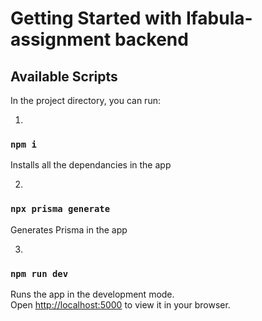# Getting Started with Ifabula-assignment backend

## Available Scripts

In the project directory, you can run:

1.
### `npm i`

Installs all the dependancies in the app


2.
### `npx prisma generate`

Generates Prisma in the app

3.
### `npm run dev`

Runs the app in the development mode.\
Open [http://localhost:5000](http://localhost:5000) to view it in your browser.



